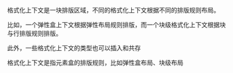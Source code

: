格式化上下文是一块排版区域，不同的格式化上下文根据不同的排版规则布局。

比如，一个弹性盒上下文根据弹性布局规则排版，而一个块级格式化上下文根据块与行排版规则排版。

此外，一些格式化上下文的类型也可以插入和共存


格式化上下文是指元素盒的排版规则，比如弹性盒布局、块级布局
